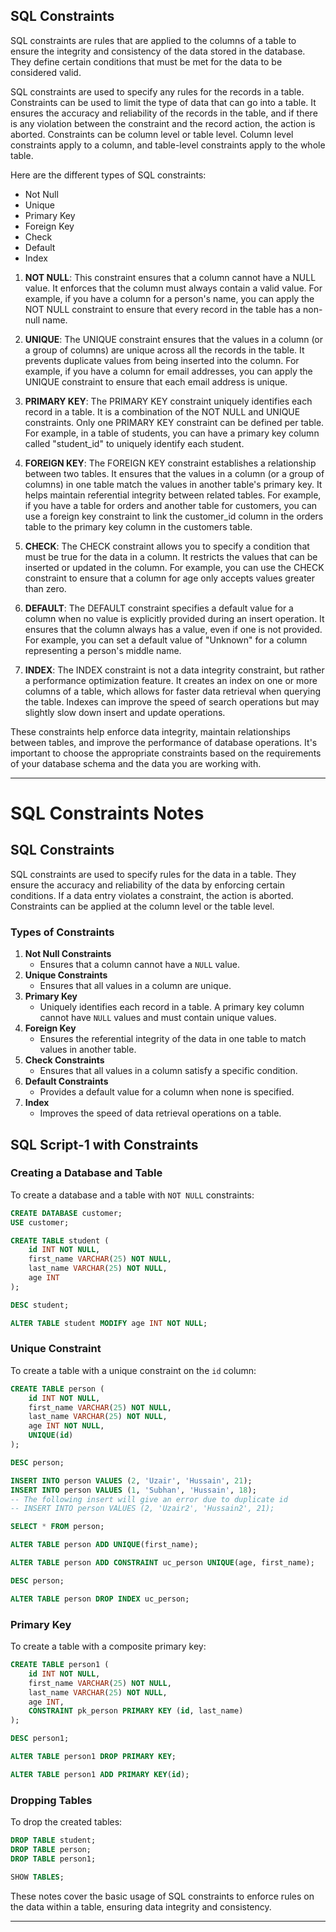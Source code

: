 ## SQL Constraints
SQL constraints are rules that are applied to the columns of a table to ensure the integrity and consistency of the data stored in the database. They define certain conditions that must be met for the data to be considered valid.

SQL constraints are used to specify any rules for the records in a table.
Constraints can be used to limit the type of data that can go into a table.
It ensures the accuracy and reliability of the records in the table, and
if there is any violation between the constraint and the record action,
the action is aborted. Constraints can be column level or table level.
Column level constraints apply to a column, and table-level constraints
apply to the whole table.

Here are the different types of SQL constraints:
- Not Null
- Unique
- Primary Key
- Foreign Key
- Check
- Default
- Index



1. **NOT NULL**: This constraint ensures that a column cannot have a NULL value. It enforces that the column must always contain a valid value. For example, if you have a column for a person's name, you can apply the NOT NULL constraint to ensure that every record in the table has a non-null name.

2. **UNIQUE**: The UNIQUE constraint ensures that the values in a column (or a group of columns) are unique across all the records in the table. It prevents duplicate values from being inserted into the column. For example, if you have a column for email addresses, you can apply the UNIQUE constraint to ensure that each email address is unique.

3. **PRIMARY KEY**: The PRIMARY KEY constraint uniquely identifies each record in a table. It is a combination of the NOT NULL and UNIQUE constraints. Only one PRIMARY KEY constraint can be defined per table. For example, in a table of students, you can have a primary key column called "student_id" to uniquely identify each student.

4. **FOREIGN KEY**: The FOREIGN KEY constraint establishes a relationship between two tables. It ensures that the values in a column (or a group of columns) in one table match the values in another table's primary key. It helps maintain referential integrity between related tables. For example, if you have a table for orders and another table for customers, you can use a foreign key constraint to link the customer_id column in the orders table to the primary key column in the customers table.

5. **CHECK**: The CHECK constraint allows you to specify a condition that must be true for the data in a column. It restricts the values that can be inserted or updated in the column. For example, you can use the CHECK constraint to ensure that a column for age only accepts values greater than zero.

6. **DEFAULT**: The DEFAULT constraint specifies a default value for a column when no value is explicitly provided during an insert operation. It ensures that the column always has a value, even if one is not provided. For example, you can set a default value of "Unknown" for a column representing a person's middle name.

7. **INDEX**: The INDEX constraint is not a data integrity constraint, but rather a performance optimization feature. It creates an index on one or more columns of a table, which allows for faster data retrieval when querying the table. Indexes can improve the speed of search operations but may slightly slow down insert and update operations.

These constraints help enforce data integrity, maintain relationships between tables, and improve the performance of database operations. It's important to choose the appropriate constraints based on the requirements of your database schema and the data you are working with.


---

# SQL Constraints Notes

## SQL Constraints
SQL constraints are used to specify rules for the data in a table. They ensure the accuracy and reliability of the data by enforcing certain conditions. If a data entry violates a constraint, the action is aborted. Constraints can be applied at the column level or the table level.

### Types of Constraints
1. **Not Null Constraints**
   - Ensures that a column cannot have a `NULL` value.
2. **Unique Constraints**
   - Ensures that all values in a column are unique.
3. **Primary Key**
   - Uniquely identifies each record in a table. A primary key column cannot have `NULL` values and must contain unique values.
4. **Foreign Key**
   - Ensures the referential integrity of the data in one table to match values in another table.
5. **Check Constraints**
   - Ensures that all values in a column satisfy a specific condition.
6. **Default Constraints**
   - Provides a default value for a column when none is specified.
7. **Index**
   - Improves the speed of data retrieval operations on a table.

## SQL Script-1 with Constraints

### Creating a Database and Table
To create a database and a table with `NOT NULL` constraints:
```sql
CREATE DATABASE customer;
USE customer;

CREATE TABLE student (
    id INT NOT NULL,
    first_name VARCHAR(25) NOT NULL,
    last_name VARCHAR(25) NOT NULL,
    age INT
);

DESC student;

ALTER TABLE student MODIFY age INT NOT NULL;
```

### Unique Constraint
To create a table with a unique constraint on the `id` column:
```sql
CREATE TABLE person (
    id INT NOT NULL,
    first_name VARCHAR(25) NOT NULL,
    last_name VARCHAR(25) NOT NULL,
    age INT NOT NULL,
    UNIQUE(id)
);

DESC person;

INSERT INTO person VALUES (2, 'Uzair', 'Hussain', 21);
INSERT INTO person VALUES (1, 'Subhan', 'Hussain', 18);
-- The following insert will give an error due to duplicate id
-- INSERT INTO person VALUES (2, 'Uzair2', 'Hussain2', 21);

SELECT * FROM person;

ALTER TABLE person ADD UNIQUE(first_name);

ALTER TABLE person ADD CONSTRAINT uc_person UNIQUE(age, first_name);

DESC person;

ALTER TABLE person DROP INDEX uc_person;
```

### Primary Key
To create a table with a composite primary key:
```sql
CREATE TABLE person1 (
    id INT NOT NULL,
    first_name VARCHAR(25) NOT NULL,
    last_name VARCHAR(25) NOT NULL,
    age INT,
    CONSTRAINT pk_person PRIMARY KEY (id, last_name)
);

DESC person1;

ALTER TABLE person1 DROP PRIMARY KEY;

ALTER TABLE person1 ADD PRIMARY KEY(id);
```

### Dropping Tables
To drop the created tables:
```sql
DROP TABLE student;
DROP TABLE person;
DROP TABLE person1;

SHOW TABLES;
```

These notes cover the basic usage of SQL constraints to enforce rules on the data within a table, ensuring data integrity and consistency.


---